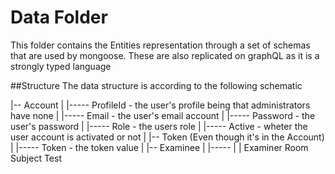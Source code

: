 # Data Folder
This folder contains the Entities representation through a set of schemas that are used by mongoose.
These are also replicated on graphQL as it is a strongly typed language

##Structure
The data structure is according to the following schematic

|-- Account
|       |----- ProfileId - the user's profile being that administrators have none
|       |----- Email - the user's email account
|       |----- Password - the user's password
|       |----- Role - the users role
|       |----- Active - wheter the user account is activated or not
|
|-- Token (Even though it's in the Account)
|       |----- Token - the token value
|
|-- Examinee 
|       |----- 
|
|
Examiner
Room
Subject
Test